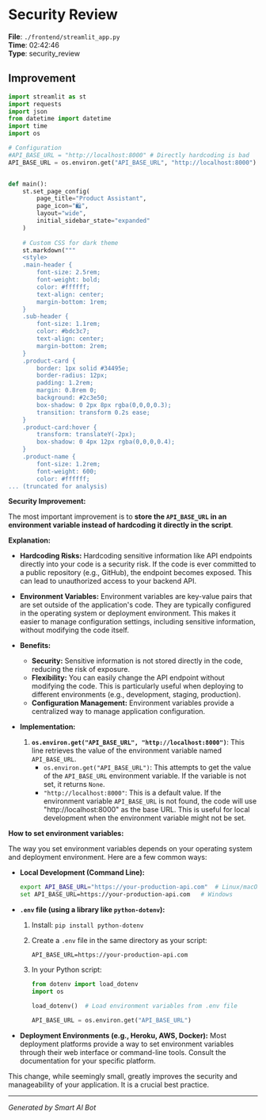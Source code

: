 # Security Review

**File**: `./frontend/streamlit_app.py`  
**Time**: 02:42:46  
**Type**: security_review

## Improvement

```python
import streamlit as st
import requests
import json
from datetime import datetime
import time
import os

# Configuration
#API_BASE_URL = "http://localhost:8000" # Directly hardcoding is bad
API_BASE_URL = os.environ.get("API_BASE_URL", "http://localhost:8000")  # Get from environment variable


def main():
    st.set_page_config(
        page_title="Product Assistant",
        page_icon="🛍️",
        layout="wide",
        initial_sidebar_state="expanded"
    )
    
    # Custom CSS for dark theme
    st.markdown("""
    <style>
    .main-header {
        font-size: 2.5rem;
        font-weight: bold;
        color: #ffffff;
        text-align: center;
        margin-bottom: 1rem;
    }
    .sub-header {
        font-size: 1.1rem;
        color: #bdc3c7;
        text-align: center;
        margin-bottom: 2rem;
    }
    .product-card {
        border: 1px solid #34495e;
        border-radius: 12px;
        padding: 1.2rem;
        margin: 0.8rem 0;
        background: #2c3e50;
        box-shadow: 0 2px 8px rgba(0,0,0,0.3);
        transition: transform 0.2s ease;
    }
    .product-card:hover {
        transform: translateY(-2px);
        box-shadow: 0 4px 12px rgba(0,0,0,0.4);
    }
    .product-name {
        font-size: 1.2rem;
        font-weight: 600;
        color: #ffffff;
... (truncated for analysis)
```

**Security Improvement:**

The most important improvement is to **store the `API_BASE_URL` in an environment variable instead of hardcoding it directly in the script**.

**Explanation:**

*   **Hardcoding Risks:** Hardcoding sensitive information like API endpoints directly into your code is a security risk. If the code is ever committed to a public repository (e.g., GitHub), the endpoint becomes exposed.  This can lead to unauthorized access to your backend API.

*   **Environment Variables:** Environment variables are key-value pairs that are set outside of the application's code.  They are typically configured in the operating system or deployment environment.  This makes it easier to manage configuration settings, including sensitive information, without modifying the code itself.

*   **Benefits:**

    *   **Security:** Sensitive information is not stored directly in the code, reducing the risk of exposure.
    *   **Flexibility:**  You can easily change the API endpoint without modifying the code.  This is particularly useful when deploying to different environments (e.g., development, staging, production).
    *   **Configuration Management:**  Environment variables provide a centralized way to manage application configuration.

*   **Implementation:**

    1.  **`os.environ.get("API_BASE_URL", "http://localhost:8000")`**:  This line retrieves the value of the environment variable named `API_BASE_URL`.
        *   `os.environ.get("API_BASE_URL")`:  This attempts to get the value of the `API_BASE_URL` environment variable.  If the variable is not set, it returns `None`.
        *   `"http://localhost:8000"`:  This is a default value.  If the environment variable `API_BASE_URL` is not found, the code will use "http://localhost:8000" as the base URL.  This is useful for local development when the environment variable might not be set.

**How to set environment variables:**

The way you set environment variables depends on your operating system and deployment environment.  Here are a few common ways:

*   **Local Development (Command Line):**

    ```bash
    export API_BASE_URL="https://your-production-api.com"  # Linux/macOS
    set API_BASE_URL=https://your-production-api.com   # Windows
    ```

*   **`.env` file (using a library like `python-dotenv`):**

    1.  Install: `pip install python-dotenv`
    2.  Create a `.env` file in the same directory as your script:

        ```
        API_BASE_URL=https://your-production-api.com
        ```

    3.  In your Python script:

        ```python
        from dotenv import load_dotenv
        import os

        load_dotenv()  # Load environment variables from .env file

        API_BASE_URL = os.environ.get("API_BASE_URL")
        ```

*   **Deployment Environments (e.g., Heroku, AWS, Docker):**  Most deployment platforms provide a way to set environment variables through their web interface or command-line tools. Consult the documentation for your specific platform.

This change, while seemingly small, greatly improves the security and manageability of your application. It is a crucial best practice.

---
*Generated by Smart AI Bot*
